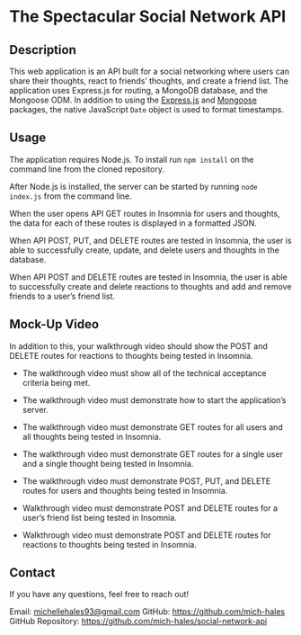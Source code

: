 # The Spectacular Social Network API

## Description

This web application is an API built for a social networking where users can share their thoughts, react to friends’ thoughts, and create a friend list. The application uses Express.js for routing, a MongoDB database, and the Mongoose ODM. In addition to using the [Express.js](https://www.npmjs.com/package/express) and [Mongoose](https://www.npmjs.com/package/mongoose) packages, the native JavaScript `Date` object is used to format timestamps.

## Usage

The application requires Node.js. To install run `npm install` on the command line from the cloned repository. 

After Node.js is installed, the server can be started by running `node index.js` from the command line. 

When the user opens API GET routes in Insomnia for users and thoughts, the data for each of these routes is displayed in a formatted JSON.

When API POST, PUT, and DELETE routes are tested in Insomnia, the user is able to successfully create, update, and delete users and thoughts in the database.

When API POST and DELETE routes are tested in Insomnia, the user is able to successfully create and delete reactions to thoughts and add and remove friends to a user’s friend list.


## Mock-Up Video 
In addition to this, your walkthrough video should show the POST and DELETE routes for reactions to thoughts being tested in Insomnia.

  * The walkthrough video must show all of the technical acceptance criteria being met.

  * The walkthrough video must demonstrate how to start the application’s server.

  * The walkthrough video must demonstrate GET routes for all users and all thoughts being tested in Insomnia.

  * The walkthrough video must demonstrate GET routes for a single user and a single thought being tested in Insomnia.

  * The walkthrough video must demonstrate POST, PUT, and DELETE routes for users and thoughts being tested in Insomnia.

  * Walkthrough video must demonstrate POST and DELETE routes for a user’s friend list being tested in Insomnia.

  * Walkthrough video must demonstrate POST and DELETE routes for reactions to thoughts being tested in Insomnia.

## Contact

If you have any questions, feel free to reach out!

Email: michellehales93@gmail.com 
GitHub: https://github.com/mich-hales 
GitHub Repository: https://github.com/mich-hales/social-network-api

